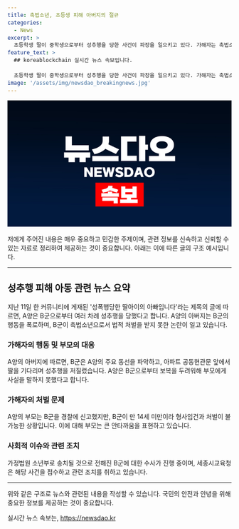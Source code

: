 ```yaml
---
title: 촉법소년, 초등생 피해 아버지의 절규
categories:
  - News
excerpt: >
  초등학생 딸이 중학생으로부터 성추행을 당한 사건이 파장을 일으키고 있다. 가해자는 촉법소년으로 처벌을 받지 않았으며, 부모는 공개된 이야기를 통해 충격과 분노를 토로했다. 피해자의 부친은 딸의 고통을 이야기하며 처벌 부재에 대한 안타까움을 호소했다. 경찰은 긴급동행영장을 발부받아 가해자를 소년분류심사원에 위탁감호 중이며, 교육청은 사건을 접수하고 관련 조치를 취할 예정이다.
feature_text: >
  ## koreablockchain 실시간 뉴스 속보입니다.

  초등학생 딸이 중학생으로부터 성추행을 당한 사건이 파장을 일으키고 있다. 가해자는 촉법소년으로 처벌을 받지 않았으며, 부모는 공개된 이야기를 통해 충격과 분노를 토로했다. 피해자의 부친은 딸의 고통을 이야기하며 처벌 부재에 대한 안타까움을 호소했다. 경찰은 긴급동행영장을 발부받아 가해자를 소년분류심사원에 위탁감호 중이며, 교육청은 사건을 접수하고 관련 조치를 취할 예정이다.
image: '/assets/img/newsdao_breakingnews.jpg'
---
```


<p><img src="/assets/img/newsdao_breakingnews.jpg" alt="koreablockchain 속보" /></p>

<p>저에게 주어진 내용은 매우 중요하고 민감한 주제이며, 관련 정보를 신속하고 신뢰할 수 있는 자료로 정리하여 제공하는 것이 중요합니다. 아래는 이에 따른 글의 구조 예시입니다.</p>

<hr />

<h2 data-ke-size="size26">성추행 피해 아동 관련 뉴스 요약</h2>

<p data-ke-size="size16">지난 11일 한 커뮤니티에 게재된 '성폭행당한 딸아이의 아빠입니다'라는 제목의 글에 따르면, A양은 B군으로부터 여러 차례 성추행을 당했다고 합니다. A양의 아버지는 B군의 행동을 폭로하며, B군이 촉법소년으로서 법적 처벌을 받지 못한 논란이 일고 있습니다.</p>

<h3>가해자의 행동 및 부모의 대응</h3>

<p data-ke-size="size16">A양의 아버지에 따르면, B군은 A양의 주요 동선을 파악하고, 아파트 공동현관문 앞에서 딸을 기다리며 성추행을 저질렀습니다. A양은 B군으로부터 보복을 두려워해 부모에게 사실을 말하지 못했다고 합니다.</p>

<h3>가해자의 처벌 문제</h3>

<p data-ke-size="size16">A양의 부모는 B군을 경찰에 신고했지만, B군이 만 14세 미만이라 형사입건과 처벌이 불가능한 상황입니다. 이에 대해 부모는 큰 안타까움을 표현하고 있습니다.</p>

<h3>사회적 이슈와 관련 조치</h3>

<p data-ke-size="size16">가정법원 소년부로 송치될 것으로 전해진 B군에 대한 수사가 진행 중이며, 세종시교육청은 해당 사건을 접수하고 관련 조치를 취하고 있습니다.</p>

<hr />

<p>위와 같은 구조로 뉴스와 관련된 내용을 작성할 수 있습니다. 국민의 안전과 안녕을 위해 중요한 정보를 제공하는 것이 중요합니다.</p>
실시간 뉴스 속보는, <a href="https://newsdao.kr" rel="dofollow">https://newsdao.kr</a>


